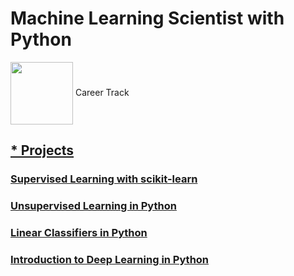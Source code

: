 # Machine Learning Scientist with Python
<img src="https://skillspot.co/wp-content/uploads/2021/02/Datacamp-Review-Logo.png" width="100" align="center"/> Career Track

## [* Projects](https://github.com/irinamarton/Machine-Learning-Scientist-with-Python/tree/main/Projects/Comparing%20Cosmetics%20by%20Ingredients)

### [Supervised Learning with scikit-learn](https://github.com/irinamarton/Machine-Learning-Scientist-with-Python/blob/main/Supervised_Learning_with_scikit_learn.ipynb)

### [Unsupervised Learning in Python](https://github.com/irinamarton/Machine-Learning-Scientist-with-Python/blob/main/Unsupervised_Learning_in_Python.ipynb)

### [Linear Classifiers in Python](https://github.com/irinamarton/Machine-Learning-Scientist-with-Python/blob/main/Linear_Classifiers_in_Python.ipynb)


### [Introduction to Deep Learning in Python](https://github.com/irinamarton/Machine-Learning-Scientist-with-Python/blob/main/Introduction_to_Deep_Learning_in_Python.ipynb)
